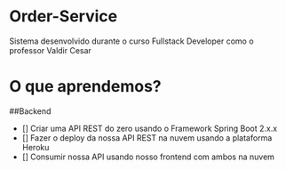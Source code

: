 # Order-Service
Sistema desenvolvido durante o curso Fullstack Developer como o professor Valdir Cesar

#  O que aprendemos?

##Backend

  - [] Criar uma API REST do zero usando o Framework Spring Boot 2.x.x
  - [] Fazer o deploy da nossa API REST na nuvem usando a plataforma Heroku
  - [] Consumir nossa API usando nosso frontend com ambos na nuvem
  
  

